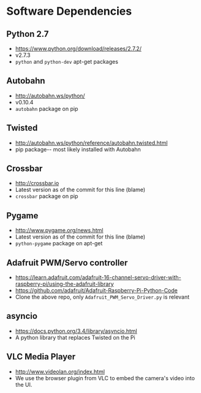 # Software Dependencies

## Python 2.7
- https://www.python.org/download/releases/2.7.2/
- v2.7.3
- `python` and `python-dev` apt-get packages

## Autobahn
- http://autobahn.ws/python/
- v0.10.4
- `autobahn` package on pip

## Twisted
- http://autobahn.ws/python/reference/autobahn.twisted.html
- pip package-- most likely installed with Autobahn

## Crossbar
- http://crossbar.io
- Latest version as of the commit for this line (blame)
- `crossbar` package on pip

## Pygame
- http://www.pygame.org/news.html
- Latest version as of the commit for this line (blame)
- `python-pygame` package on apt-get

## Adafruit PWM/Servo controller
- https://learn.adafruit.com/adafruit-16-channel-servo-driver-with-raspberry-pi/using-the-adafruit-library
- https://github.com/adafruit/Adafruit-Raspberry-Pi-Python-Code
- Clone the above repo, only `Adafruit_PWM_Servo_Driver.py` is relevant

## asyncio
- https://docs.python.org/3.4/library/asyncio.html
- A python library that replaces Twisted on the Pi

## VLC Media Player
- http://www.videolan.org/index.html
- We use the browser plugin from VLC to embed the camera's video into the UI.
